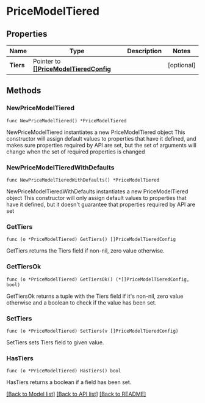 # PriceModelTiered

## Properties

Name | Type | Description | Notes
------------ | ------------- | ------------- | -------------
**Tiers** | Pointer to [**[]PriceModelTieredConfig**](PriceModelTieredConfig.md) |  | [optional] 

## Methods

### NewPriceModelTiered

`func NewPriceModelTiered() *PriceModelTiered`

NewPriceModelTiered instantiates a new PriceModelTiered object
This constructor will assign default values to properties that have it defined,
and makes sure properties required by API are set, but the set of arguments
will change when the set of required properties is changed

### NewPriceModelTieredWithDefaults

`func NewPriceModelTieredWithDefaults() *PriceModelTiered`

NewPriceModelTieredWithDefaults instantiates a new PriceModelTiered object
This constructor will only assign default values to properties that have it defined,
but it doesn't guarantee that properties required by API are set

### GetTiers

`func (o *PriceModelTiered) GetTiers() []PriceModelTieredConfig`

GetTiers returns the Tiers field if non-nil, zero value otherwise.

### GetTiersOk

`func (o *PriceModelTiered) GetTiersOk() (*[]PriceModelTieredConfig, bool)`

GetTiersOk returns a tuple with the Tiers field if it's non-nil, zero value otherwise
and a boolean to check if the value has been set.

### SetTiers

`func (o *PriceModelTiered) SetTiers(v []PriceModelTieredConfig)`

SetTiers sets Tiers field to given value.

### HasTiers

`func (o *PriceModelTiered) HasTiers() bool`

HasTiers returns a boolean if a field has been set.


[[Back to Model list]](../README.md#documentation-for-models) [[Back to API list]](../README.md#documentation-for-api-endpoints) [[Back to README]](../README.md)


